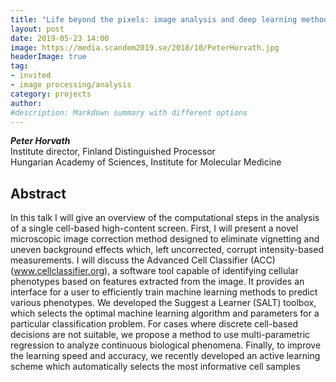 ```yaml
---
title: "Life beyond the pixels: image analysis and deep learning methods for quantitative microscopy"
layout: post
date: 2019-05-23 14:00
image: https://media.scandem2019.se/2018/10/PeterHorvath.jpg
headerImage: true
tag:
- invited
- image processing/analysis
category: projects
author:
#description: Markdown summary with different options
---
```


_**Peter Horvath**_<br/>
Institute director, Finland Distinguished Processor <br/>
Hungarian Academy of Sciences, Institute for Molecular Medicine <br/>

## Abstract

 In this talk I will give an overview of the computational steps in the analysis of a single cell-based high-content screen. First, I will present a novel microscopic image correction method designed to eliminate vignetting and uneven background effects which, left uncorrected, corrupt intensity-based measurements. I will discuss the Advanced Cell Classifier (ACC) (www.cellclassifier.org), a software tool capable of identifying cellular phenotypes based on features extracted from the image. It provides an interface for a user to efficiently train machine learning methods to predict various phenotypes. We developed the Suggest a Learner (SALT) toolbox, which selects the optimal machine learning algorithm and parameters for a particular classification problem. For cases where discrete cell-based decisions are not suitable, we propose a method to use multi-parametric regression to analyze continuous biological phenomena. Finally, to improve the learning speed and accuracy, we recently developed an active learning scheme which automatically selects the most informative cell samples<br/>
